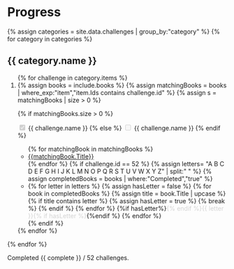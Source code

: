 # Progress

{% assign categories = site.data.challenges | group_by:"category" %}
{% for category in categories %}
## {{ category.name }}

<ol start="{{category.items[0].id}}">
{% for challenge in category.items %}
<li>
{% assign books = include.books %}
{% assign matchingBooks = books | where_exp:"item","item.Ids contains challenge.id" %}
{% assign s = matchingBooks | size > 0 %}

{% if matchingBooks.size > 0 %}
<!--{% increment complete %}-->
<input type="checkbox" checked="" disabled=""> {{ challenge.name }}
{% else %}
<input type="checkbox" disabled=""> {{ challenge.name }}
{% endif %}

<ul>
{% for matchingBook in matchingBooks %}
  <li><a href="https://www.goodreads.com/book/show/{{matchingBook.GoodReadsId}}">{{matchingBook.Title}}</a></li>
{% endfor %}
{% if challenge.id == 52 %}
  {% assign letters= "A B C D E F G H I J K L M N O P Q R S T U V W X Y Z" | split:" " %}
  {% assign completedBooks = books | where:"Completed","true" %}
  
  <li>
  {% for letter in letters %}
    {% assign hasLetter = false %}
    {% for book in completedBooks %}
      {% assign title = book.Title | upcase %}
      {% if title contains letter %}
        {% assign hasLetter = true %}  
        {% break %}
      {% endif %}
    {% endfor %}
    {%if hasLetter%}<span style="color:lightgray">{% endif %}{{ letter }}{% if hasLetter %}</span>{%endif %}
  {% endfor %}
  </li>
{% endif %}
</ul>
</li>
{% endfor %}
</ol>
{% endfor %}



Completed {{ complete }} / 52 challenges.
